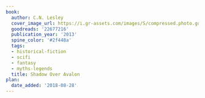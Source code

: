 ```yaml
---
book:
  author: C.N. Lesley
  cover_image_url: https://i.gr-assets.com/images/S/compressed.photo.goodreads.com/books/1404803177l/22677216.jpg
  goodreads: '22677216'
  publication_year: '2013'
  spine_color: '#2f448a'
  tags:
  - historical-fiction
  - scifi
  - fantasy
  - myths-legends
  title: Shadow Over Avalon
plan:
  date_added: '2018-08-28'
---
```

